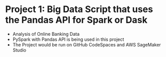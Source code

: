 # Project 1: Big Data Script that uses the Pandas API for Spark or Dask

- Analysis of Online Banking Data
- PySpark with Pandas API is being used in this project
- The Project would be run on GitHub CodeSpaces and AWS SageMaker Studio
